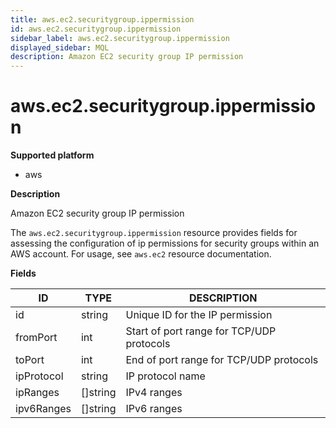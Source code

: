 ```yaml
---
title: aws.ec2.securitygroup.ippermission
id: aws.ec2.securitygroup.ippermission
sidebar_label: aws.ec2.securitygroup.ippermission
displayed_sidebar: MQL
description: Amazon EC2 security group IP permission
---
```


# aws.ec2.securitygroup.ippermission

**Supported platform**

- aws

**Description**

Amazon EC2 security group IP permission

The `aws.ec2.securitygroup.ippermission` resource provides fields for assessing the configuration of ip permissions for security groups within an AWS account. For usage, see `aws.ec2` resource documentation.

**Fields**

| ID         | TYPE             | DESCRIPTION                               |
| ---------- | ---------------- | ----------------------------------------- |
| id         | string           | Unique ID for the IP permission           |
| fromPort   | int              | Start of port range for TCP/UDP protocols |
| toPort     | int              | End of port range for TCP/UDP protocols   |
| ipProtocol | string           | IP protocol name                          |
| ipRanges   | &#91;&#93;string | IPv4 ranges                               |
| ipv6Ranges | &#91;&#93;string | IPv6 ranges                               |
